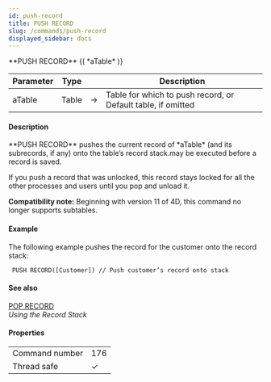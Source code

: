 ```yaml
---
id: push-record
title: PUSH RECORD
slug: /commands/push-record
displayed_sidebar: docs
---
```


<!--REF #_command_.PUSH RECORD.Syntax-->**PUSH RECORD** {( *aTable* )}<!-- END REF-->
<!--REF #_command_.PUSH RECORD.Params-->
| Parameter | Type |  | Description |
| --- | --- | --- | --- |
| aTable | Table | &#8594;  | Table for which to push record, or Default table, if omitted |

<!-- END REF-->

#### Description 

<!--REF #_command_.PUSH RECORD.Summary-->**PUSH RECORD** pushes the current record of *aTable* (and its subrecords, if any) onto the table’s record stack.<!-- END REF-->may be executed before a record is saved.

If you push a record that was unlocked, this record stays locked for all the other processes and users until you pop and unload it.

**Compatibility note:** Beginning with version 11 of 4D, this command no longer supports subtables. 

#### Example 

The following example pushes the record for the customer onto the record stack:

```4d
 PUSH RECORD([Customer]) // Push customer’s record onto stack
```

#### See also 

[POP RECORD](pop-record.md)  
*Using the Record Stack*  

#### Properties

|  |  |
| --- | --- |
| Command number | 176 |
| Thread safe | &check; |



